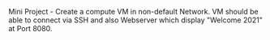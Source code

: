  Mini Project - Create a compute VM in non-default Network. VM should be able to connect via SSH and also Webserver which display "Welcome 2021"  at Port  8080.
